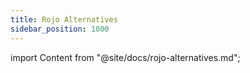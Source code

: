 ```yaml
---
title: Rojo Alternatives
sidebar_position: 1000
---
```


import Content from "@site/docs/rojo-alternatives.md";

<Content />
